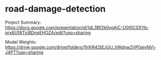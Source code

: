 # road-damage-detection

Project Summary:
https://docs.google.com/presentation/d/1dL3Bf2k0vpAjC-U0t5CSXYb-prx6U18TjcBDnpEHOZA/edit?usp=sharing

Model Weights:
https://drive.google.com/drive/folders/1hXjR42tEJUU_hWdnw2VP0ajvNVj-J4PT?usp=sharing
